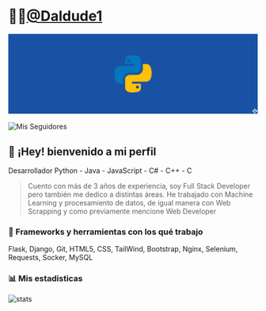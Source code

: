 # 👨‍💻[@Daldude1](https://daldude.com)
![Daldude1 - Developer](https://github.com/Daldude1/Daldude1/blob/main/images/banner.jpg)

![Mis Seguidores](https://img.shields.io/github/followers/daldude1?label=Follow%20me%20on%20GitHub&style=for-the-badge)
## 👋 ¡Hey! bienvenido a mi perfil

Desarrollador Python - Java - JavaScript - C# - C++ - C
> Cuento con más de 3 años de experiencia, soy Full Stack Developer pero también me dedico a distintas áreas.
> He trabajado con Machine Learning y procesamiento de datos, de igual manera con Web Scrapping y como previamente mencione Web Developer

### 📁 Frameworks y herramientas con los qué trabajo

Flask, Django, Git, HTML5, CSS, TailWind, Bootstrap, Nginx, Selenium, Requests, Socker, MySQL

### 📊 Mis estadisticas

![stats](https://github-readme-stats-anuraghazra1.vercel.app/api?username=Daldude1&show_icons=true&include_all_commits=true&theme=dark&count_private=true)
